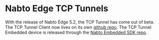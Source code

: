# Nabto Edge TCP Tunnels

With the release of Nabto Edge 5.2, the TCP Tunnel has come out of
beta. The TCP Tunnel Client now lives on its
own
[github repo](https://github.com/nabto/nabto-client-edge-tunnel). The
TCP Tunnel Embedded device is released through
the
[Nabto Embedded SDK repo](https://github.com/nabto/nabto-embedded-sdk).
